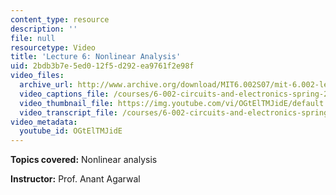 ```yaml
---
content_type: resource
description: ''
file: null
resourcetype: Video
title: 'Lecture 6: Nonlinear Analysis'
uid: 2bdb3b7e-5ed0-12f5-d292-ea9761f2e98f
video_files:
  archive_url: http://www.archive.org/download/MIT6.002S07/mit-6.002-lec6-23sep2003-220k.mp4
  video_captions_file: /courses/6-002-circuits-and-electronics-spring-2007/efcf54598db25698800a18f9866a3edd_OGtElTMJidE.vtt
  video_thumbnail_file: https://img.youtube.com/vi/OGtElTMJidE/default.jpg
  video_transcript_file: /courses/6-002-circuits-and-electronics-spring-2007/6dc096a3fab89219046cb6226f023a15_OGtElTMJidE.pdf
video_metadata:
  youtube_id: OGtElTMJidE
---
```


**Topics covered:** Nonlinear analysis

**Instructor:** Prof. Anant Agarwal